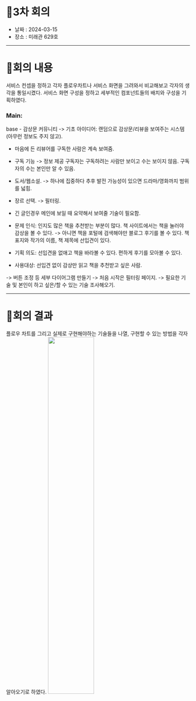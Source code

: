 # 📍3차 회의
  - 날짜 : 2024-03-15
  - 장소 : 미래관 629호

---
# 📍회의 내용
서비스 컨셉을 정하고 각자 플로우차트나 서비스 화면을 그려와서 비교해보고 각자의 생각을 통일시켰다.
서비스 화면 구성을 정하고 세부적인 컴포넌트들의 배치와 구성을 기획하였다.
### Main: 
base - 감상문 커뮤니티 -> 기초 아이디어: 랜덤으로 감상문/리뷰을 보여주는 시스템(아무런 정보도 주지 않고). 
  + 마음에 든 리뷰어를 구독한 사람은 계속 보여줌.
- 구독 기능 -> 정보 제공 구독자는 구독하려는 사람만 보이고 수는 보이지 않음. 구독자의 수는 본인만 알 수 있음.
- 도서/웹소설. -> 하나에 집중하다 추후 발전 가능성이 있으면 드라마/영화까지 범위를 넓힘.
- 장르 선택. -> 필터링.
- 긴 글인경우 메인에 보일 때 요약해서 보여줄 기술이 필요함.

- 문제 인식: 인지도 많은 책을 추천받는 부분이 많다. 책 사이트에서는 책을 눌러야 감상을 볼 수 있다. -> 아니면 책을 포털에 검색해야만 블로그 후기를 볼 수 있다. 책 표지와 작가의 이름, 책 제목에 선입견이 있다. 
- 기획 의도: 선입견을 없애고 책을 바라볼 수 있다. 편하게 후기를 모아볼 수 있다.
- 사용대상: 선입견 없이 감상만 읽고 책을 추천받고 싶은 사람.

-> 버튼 조정 등 세부 다이어그램 만들기
-> 처음 시작은 필터링 페이지.
-> 필요한 기술 및 본인이 하고 싶은/할 수 있는 기술 조사해오기.

---

# 📍회의 결과
플로우 차트를 그리고 실제로 구현해야하는 기술들을 나열, 구현할 수 있는 방법을 각자 알아오기로 하였다.
<img src="https://github.com/kookmin-sw/capstone-2024-2024-43/assets/85778340/fdf913f2-a22b-40e0-81d6-78d186b7c241" alt="" style="width:50%;"> 

